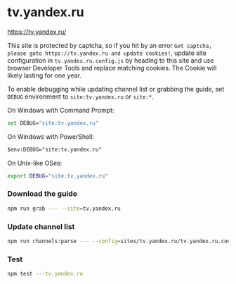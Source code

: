 # tv.yandex.ru

https://tv.yandex.ru/

This site is protected by captcha, so if you hit by an error `Got captcha, please goto https://tv.yandex.ru and update cookies!`,
update site configuration in `tv.yandex.ru.config.js` by heading to this site and use browser
Developer Tools and replace matching cookies. The Cookie will likely lasting for one year.

To enable debugging while updating channel list or grabbing the guide, set `DEBUG` environment
to `site:tv.yandex.ru` or `site:*`.

On Windows with Command Prompt:

```sh
set DEBUG="site:tv.yandex.ru"
```

On Windows with PowerShell:

```ps
$env:DEBUG="site:tv.yandex.ru"
```

On Unix-like OSes:

```sh
export DEBUG="site:tv.yandex.ru"
```

### Download the guide

```sh
npm run grab --- --site=tv.yandex.ru
```

### Update channel list

```sh
npm run channels:parse --- --config=sites/tv.yandex.ru/tv.yandex.ru.config.js --output=sites/tv.yandex.ru/tv.yandex.ru.channels.xml
```

### Test

```sh
npm test ---tv.yandex.ru
```
